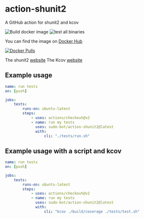 # action-shunit2

A GitHub action for shunit2 and kcov

![Build docker image](https://github.com/sudo-bot/action-shunit2/workflows/Build%20docker%20image/badge.svg?branch=main)
![test all binaries](https://github.com/sudo-bot/action-shunit2/workflows/test%20all%20binaries/badge.svg?branch=main)

You can find the image on [Docker Hub](https://hub.docker.com/r/botsudo/action-shunit2)

[![Docker Pulls](https://img.shields.io/docker/pulls/botsudo/action-shunit2.svg)](https://hub.docker.com/r/botsudo/action-shunit2)

The shunit2 [website](https://github.com/kward/shunit2#readme)
The Kcov [website](https://github.com/SimonKagstrom/kcov#readme)

## Example usage

```yml
name: run tests
on: [push]

jobs:
    tests:
        runs-on: ubuntu-latest
        steps:
            - uses: actions/checkout@v2
            - name: run my tests
              uses: sudo-bot/action-shunit2@latest
              with:
                  cli: "./tests/run.sh"
```

## Example usage with a script and kcov

```yml
name: run tests
on: [push]

jobs:
    tests:
        runs-on: ubuntu-latest
        steps:
            - uses: actions/checkout@v2
            - name: run my tests
              uses: sudo-bot/action-shunit2@latest
              with:
                  cli: "kcov ./build/coverage ./tests/test.sh"
```
